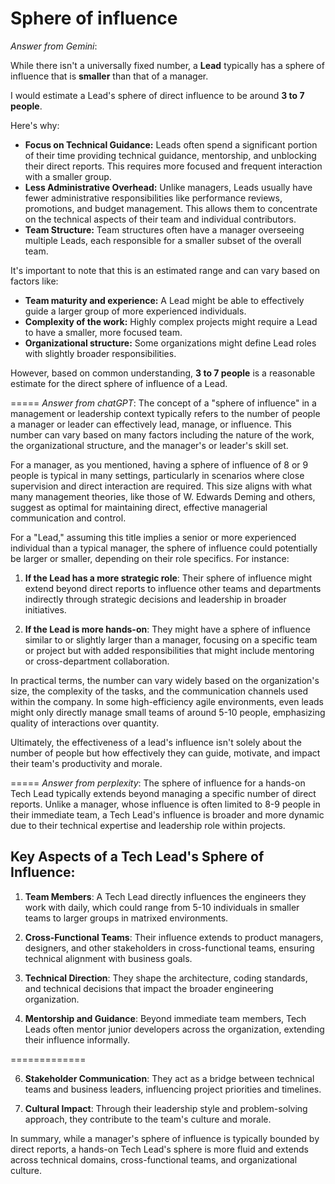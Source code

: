 Sphere of influence
====================

*Answer from Gemini*:

While there isn't a universally fixed number, a **Lead** typically has a sphere of influence that is **smaller** than that of a manager.

I would estimate a Lead's sphere of direct influence to be around **3 to 7 people**.

Here's why:

*   **Focus on Technical Guidance:** Leads often spend a significant portion of their time providing technical guidance, mentorship, and unblocking their direct reports. This requires more focused and frequent interaction with a smaller group.
*   **Less Administrative Overhead:** Unlike managers, Leads usually have fewer administrative responsibilities like performance reviews, promotions, and budget management. This allows them to concentrate on the technical aspects of their team and individual contributors.
*   **Team Structure:** Team structures often have a manager overseeing multiple Leads, each responsible for a smaller subset of the overall team.

It's important to note that this is an estimated range and can vary based on factors like:

*   **Team maturity and experience:** A Lead might be able to effectively guide a larger group of more experienced individuals.
*   **Complexity of the work:** Highly complex projects might require a Lead to have a smaller, more focused team.
*   **Organizational structure:** Some organizations might define Lead roles with slightly broader responsibilities.

However, based on common understanding, **3 to 7 people** is a reasonable estimate for the direct sphere of influence of a Lead.


=====
*Answer from chatGPT*:
The concept of a "sphere of influence" in a management or leadership context typically refers to the number of people a manager or leader can effectively lead, manage, or influence. This number can vary based on many factors including the nature of the work, the organizational structure, and the manager's or leader's skill set.

For a manager, as you mentioned, having a sphere of influence of 8 or 9 people is typical in many settings, particularly in scenarios where close supervision and direct interaction are required. This size aligns with what many management theories, like those of W. Edwards Deming and others, suggest as optimal for maintaining direct, effective managerial communication and control.

For a "Lead," assuming this title implies a senior or more experienced individual than a typical manager, the sphere of influence could potentially be larger or smaller, depending on their role specifics. For instance:

1.  **If the Lead has a more strategic role**: Their sphere of influence might extend beyond direct reports to influence other teams and departments indirectly through strategic decisions and leadership in broader initiatives.
    
2.  **If the Lead is more hands-on**: They might have a sphere of influence similar to or slightly larger than a manager, focusing on a specific team or project but with added responsibilities that might include mentoring or cross-department collaboration.
    

In practical terms, the number can vary widely based on the organization's size, the complexity of the tasks, and the communication channels used within the company. In some high-efficiency agile environments, even leads might only directly manage small teams of around 5-10 people, emphasizing quality of interactions over quantity.

Ultimately, the effectiveness of a lead's influence isn't solely about the number of people but how effectively they can guide, motivate, and impact their team's productivity and morale.

=====
*Answer from perplexity*:
The sphere of influence for a hands-on Tech Lead typically extends beyond managing a specific number of direct reports. Unlike a manager, whose influence is often limited to 8-9 people in their immediate team, a Tech Lead's influence is broader and more dynamic due to their technical expertise and leadership role within projects.

Key Aspects of a Tech Lead's Sphere of Influence:
-------------------------------------------------

1.  **Team Members**: A Tech Lead directly influences the engineers they work with daily, which could range from 5-10 individuals in smaller teams to larger groups in matrixed environments.
    
2.  **Cross-Functional Teams**: Their influence extends to product managers, designers, and other stakeholders in cross-functional teams, ensuring technical alignment with business goals.
    
3.  **Technical Direction**: They shape the architecture, coding standards, and technical decisions that impact the broader engineering organization.
    
4.  **Mentorship and Guidance**: Beyond immediate team members, Tech Leads often mentor junior developers across the organization, extending their influence informally.

  =============
    
6.  **Stakeholder Communication**: They act as a bridge between technical teams and business leaders, influencing project priorities and timelines.
    
7.  **Cultural Impact**: Through their leadership style and problem-solving approach, they contribute to the team's culture and morale.
    

In summary, while a manager's sphere of influence is typically bounded by direct reports, a hands-on Tech Lead's sphere is more fluid and extends across technical domains, cross-functional teams, and organizational culture.

